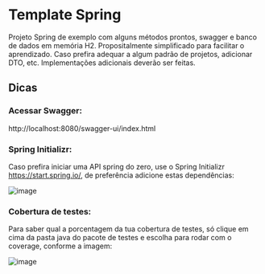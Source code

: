 # Template Spring

Projeto Spring de exemplo com alguns métodos prontos, swagger e banco de dados em memória H2. Propositalmente simplificado para facilitar o aprendizado. Caso prefira adequar a algum padrão de projetos, adicionar DTO, etc. Implementações adicionais deverão ser feitas.

## Dicas

### Acessar Swagger: 
http://localhost:8080/swagger-ui/index.html

### Spring Initializr:
Caso prefira iniciar uma API spring do zero, use o Spring Initializr https://start.spring.io/, de preferência adicione estas dependências:

![image](https://user-images.githubusercontent.com/17910237/228322158-a5d973e9-4750-4f62-b742-01bf3f6f1dc4.png)

### Cobertura de testes:
Para saber qual a porcentagem da tua cobertura de testes, só clique em cima da pasta java do pacote de testes e escolha para rodar com o coverage, 
conforme a imagem:

![image](https://user-images.githubusercontent.com/17910237/228328010-29a0fb04-ea3e-4313-8ae9-4f7894454f5c.png)
